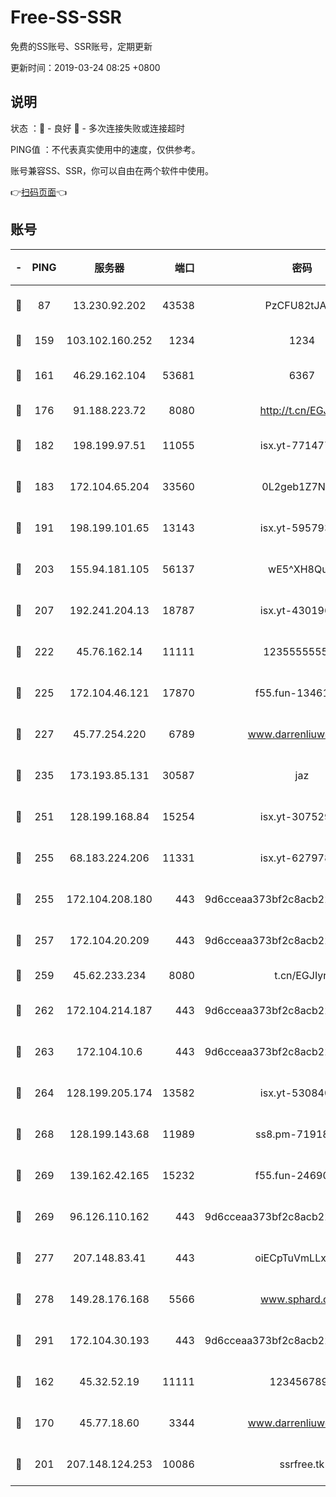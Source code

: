 # Free-SS-SSR

免费的SS账号、SSR账号，定期更新

更新时间：2019-03-24 08:25 +0800

## 说明

状态     ：🙂 - 良好 🙁 - 多次连接失败或连接超时

PING值   ：不代表真实使用中的速度，仅供参考。

账号兼容SS、SSR，你可以自由在两个软件中使用。

👉[扫码页面](https://liesauer.github.io/Free-SS-SSR/)👈

## 账号

|-|PING|服务器|端口|密码|加密方式|区域|
|:----:|:----:|:-----:|-----:|:----:|:----:|:----:|
|🙂|87|13.230.92.202|43538|PzCFU82tJAdZ|aes-256-cfb|JP|
|🙂|159|103.102.160.252|1234|1234|rc4-md5|JP|
|🙂|161|46.29.162.104|53681|6367|aes-128-ctr|RU|
|🙂|176|91.188.223.72|8080|http://t.cn/EGJIyrl|rc4-md5|RU|
|🙂|182|198.199.97.51|11055|isx.yt-77147725|aes-256-cfb|US|
|🙂|183|172.104.65.204|33560|0L2geb1Z7NQM|aes-256-cfb|JP|
|🙂|191|198.199.101.65|13143|isx.yt-59579379|aes-256-cfb|US|
|🙂|203|155.94.181.105|56137|wE5^XH8Quw|aes-256-cfb|US|
|🙂|207|192.241.204.13|18787|isx.yt-43019684|aes-256-cfb|US|
|🙂|222|45.76.162.14|11111|123555555555|aes-256-cfb|SG|
|🙂|225|172.104.46.121|17870|f55.fun-13461300|aes-256-cfb|SG|
|🙂|227|45.77.254.220|6789|www.darrenliuwei.com|aes-256-cfb|SG|
|🙂|235|173.193.85.131|30587|jaz|aes-256-cfb|US|
|🙂|251|128.199.168.84|15254|isx.yt-30752929|aes-256-cfb|SG|
|🙂|255|68.183.224.206|11331|isx.yt-62797892|aes-256-cfb|SG|
|🙂|255|172.104.208.180|443|9d6cceaa373bf2c8acb22e60b6a58be6|aes-256-cfb|US|
|🙂|257|172.104.20.209|443|9d6cceaa373bf2c8acb22e60b6a58be6|aes-256-cfb|US|
|🙂|259|45.62.233.234|8080|t.cn/EGJIyrl|rc4-md5|CA|
|🙂|262|172.104.214.187|443|9d6cceaa373bf2c8acb22e60b6a58be6|aes-256-cfb|US|
|🙂|263|172.104.10.6|443|9d6cceaa373bf2c8acb22e60b6a58be6|aes-256-cfb|US|
|🙂|264|128.199.205.174|13582|isx.yt-53084018|aes-256-cfb|SG|
|🙂|268|128.199.143.68|11989|ss8.pm-71918641|aes-256-cfb|SG|
|🙂|269|139.162.42.165|15232|f55.fun-24690727|aes-256-cfb|SG|
|🙂|269|96.126.110.162|443|9d6cceaa373bf2c8acb22e60b6a58be6|aes-256-cfb|US|
|🙂|277|207.148.83.41|443|oiECpTuVmLLxk4Ts|aes-256-cfb|AU|
|🙂|278|149.28.176.168|5566|www.sphard.com|aes-256-cfb|AU|
|🙂|291|172.104.30.193|443|9d6cceaa373bf2c8acb22e60b6a58be6|aes-256-cfb|US|
|🙂|162|45.32.52.19|11111|1234567890|aes-256-cfb|JP|
|🙁|170|45.77.18.60|3344|www.darrenliuwei.com|aes-256-cfb|JP|
|🙁|201|207.148.124.253|10086|ssrfree.tk|aes-256-cfb|SG|
